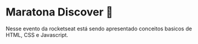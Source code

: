 # Maratona Discover :space_invader:
Nesse evento da rocketseat está sendo apresentado conceitos basicos de HTML, CSS e Javascript.
